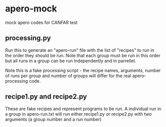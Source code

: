 # apero-mock

mock apero codes for CANFAR test


## processing.py

Run this to generate an "apero-run" file with the list of "recipes" to run
in the order they should be run. Note that each group must be run in this 
order but all runs in a group can be run independently and in parrellel.

Note this is a fake processing script - the recipe names, arguments, number
of runs per group and number of groups will differ for the real apero-processing
code.

## recipe1.py and recipe2.py

These are fake recipes and represent programs to be run. A individual run
in a group in apero-run.txt will run either recipe1.py or recipe2.py with
two arguments (a group number and a run number)
